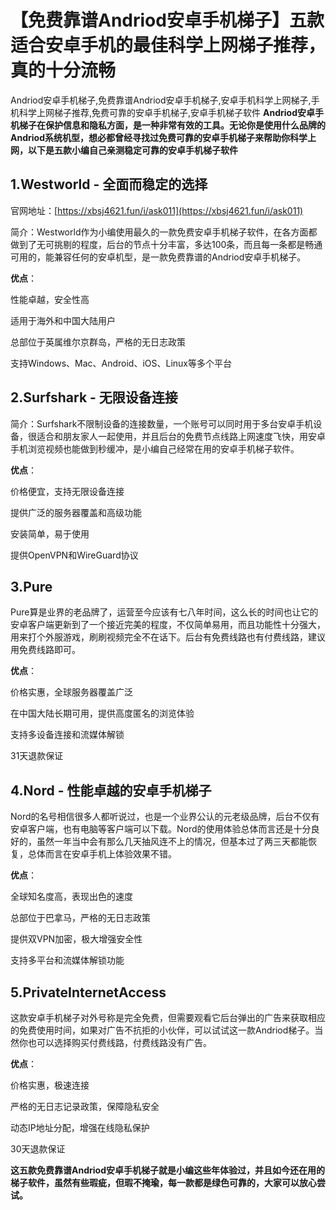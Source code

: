 # 【免费靠谱Andriod安卓手机梯子】五款适合安卓手机的最佳科学上网梯子推荐，真的十分流畅
Andriod安卓手机梯子,免费靠谱Andriod安卓手机梯子,安卓手机科学上网梯子,手机科学上网梯子推荐,免费可靠的安卓手机梯子,安卓手机梯子软件
**Andriod安卓手机梯子在保护信息和隐私方面，是一种非常有效的工具。无论你是使用什么品牌的Andriod系统机型，想必都曾经寻找过免费可靠的安卓手机梯子来帮助你科学上网，以下是五款小编自己亲测稳定可靠的安卓手机梯子软件**
## 1.Westworld - 全面而稳定的选择
官网地址：[https://xbsj4621.fun/i/ask011](https://xbsj4621.fun/i/ask011)

简介：Westworld作为小编使用最久的一款免费安卓手机梯子软件，在各方面都做到了无可挑剔的程度，后台的节点十分丰富，多达100条，而且每一条都是畅通可用的，能兼容任何的安卓机型，是一款免费靠谱的Andriod安卓手机梯子。

**优点**：

性能卓越，安全性高

适用于海外和中国大陆用户

总部位于英属维尔京群岛，严格的无日志政策

支持Windows、Mac、Android、iOS、Linux等多个平台

## 2.Surfshark - 无限设备连接
简介：Surfshark不限制设备的连接数量，一个账号可以同时用于多台安卓手机设备，很适合和朋友家人一起使用，并且后台的免费节点线路上网速度飞快，用安卓手机浏览视频也能做到秒缓冲，是小编自己经常在用的安卓手机梯子软件。

**优点**：

价格便宜，支持无限设备连接

提供广泛的服务器覆盖和高级功能

安装简单，易于使用

提供OpenVPN和WireGuard协议

## 3.Pure
Pure算是业界的老品牌了，运营至今应该有七八年时间，这么长的时间也让它的安卓客户端更新到了一个接近完美的程度，不仅简单易用，而且功能性十分强大，用来打个外服游戏，刷刷视频完全不在话下。后台有免费线路也有付费线路，建议用免费线路即可。

**优点**：

价格实惠，全球服务器覆盖广泛

在中国大陆长期可用，提供高度匿名的浏览体验

支持多设备连接和流媒体解锁

31天退款保证

## 4.Nord - 性能卓越的安卓手机梯子
Nord的名号相信很多人都听说过，也是一个业界公认的元老级品牌，后台不仅有安卓客户端，也有电脑等客户端可以下载。Nord的使用体验总体而言还是十分良好的，虽然一年当中会有那么几天抽风连不上的情况，但基本过了两三天都能恢复，总体而言在安卓手机上体验效果不错。

**优点**：

全球知名度高，表现出色的速度

总部位于巴拿马，严格的无日志政策

提供双VPN加密，极大增强安全性

支持多平台和流媒体解锁功能

## 5.PrivateInternetAccess 
这款安卓手机梯子对外号称是完全免费，但需要观看它后台弹出的广告来获取相应的免费使用时间，如果对广告不抗拒的小伙伴，可以试试这一款Andriod梯子。当然你也可以选择购买付费线路，付费线路没有广告。

**优点**：

价格实惠，极速连接

严格的无日志记录政策，保障隐私安全

动态IP地址分配，增强在线隐私保护

30天退款保证

**这五款免费靠谱Andriod安卓手机梯子就是小编这些年体验过，并且如今还在用的梯子软件，虽然有些瑕疵，但瑕不掩瑜，每一款都是绿色可靠的，大家可以放心尝试。**
